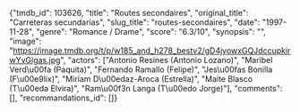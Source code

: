 {"tmdb_id": 103626, "title": "Routes secondaires", "original_title": "Carreteras secundarias", "slug_title": "routes-secondaires", "date": "1997-11-28", "genre": "Romance / Drame", "score": "6.3/10", "synopsis": "", "image": "https://image.tmdb.org/t/p/w185_and_h278_bestv2/gD4jyowxGQJdccupkirwYvGigas.jpg", "actors": ["Antonio Resines (Antonio Lozano)", "Maribel Verd\u00fa (Paquita)", "Fernando Ramallo (Felipe)", "Jes\u00fas Bonilla (F\u00e9lix)", "Miriam D\u00edaz-Aroca (Estrella)", "Maite Blasco (T\u00eda Elvira)", "Ram\u00f3n Langa (T\u00edo Jorge)"], "comments": [], "recommandations_id": []}